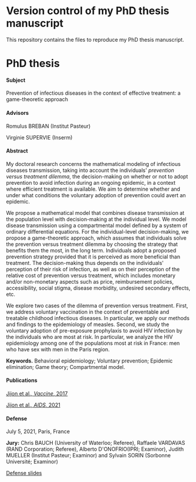 # Version control of my PhD thesis manuscript
This repository contains the files to reproduce my PhD thesis manuscript.

# PhD thesis
#### Subject
Prevention of infectious diseases in the context of effective treatment: a game-theoretic approach

#### Advisors
Romulus BREBAN (Institut Pasteur) 

Virginie SUPERVIE (Inserm)


#### Abstract

My doctoral research concerns the mathematical modeling of infectious diseases transmission, taking into account the individuals' *prevention versus treatment dilemma*, the decision-making on whether or not to adopt prevention to avoid infection during an ongoing epidemic, in a context where efficient treatment is available. We aim to determine whether and under what conditions the voluntary adoption of prevention could avert an epidemic. 

We propose a mathematical model that combines disease transmission at the population level with decision-making at the individual level. We model disease transmission using a compartmental model defined by a system of ordinary differential equations. For the individual-level decision-making, we propose a game-theoretic approach, which assumes that individuals solve the prevention versus treatment dilemma by choosing the strategy that benefits them the most, in the long term. Individuals adopt a proposed prevention strategy provided that it is perceived as more beneficial than treatment. The decision-making thus depends on the individuals' perception of their risk of infection, as well as on their perception of the relative cost of prevention versus treatment, which includes monetary and/or non-monetary aspects such as price, reimbursement policies, accessibility, social stigma, disease morbidity, undesired secondary effects, etc. 

We explore two cases of the dilemma of prevention versus treatment. First, we address voluntary vaccination in the context of preventable and treatable childhood infectious diseases. In particular, we apply our methods and findings to the epidemiology of measles. 
Second, we study the voluntary adoption of pre-exposure prophylaxis to avoid HIV infection by the individuals who are most at risk. In particular, we analyze the HIV epidemiology among one of the populations most at risk in France: men who have sex with men in the Paris region.

**Keywords.** Behavioral epidemiology; Voluntary prevention; Epidemic elimination; Game theory; Compartmental model.


#### Publications
[Jijon et al., *Vaccine*, 2017](https://www.sciencedirect.com/science/article/pii/S0264410X17311283?via%3Dihub)

[Jijon et al., *AIDS*, 2021](https://doi.org/10.1097/qad.0000000000003012)

#### Defense
July 5, 2021, Paris, France

**Jury:**
Chris BAUCH (University of Waterloo; Referee), Raffaele VARDAVAS (RAND Corporation; Referee), Alberto D'ONOFRIO(IPRI; Examinor), Judith MUELLER (Institut Pasteur; Examinor) and Sylvain SORIN (Sorbonne Université; Examinor)

[Defense slides](https://github.com/sjijon/sjijon.github.io/raw/master/documents/DiaposSoutenanceThese_Handout.pdf)


